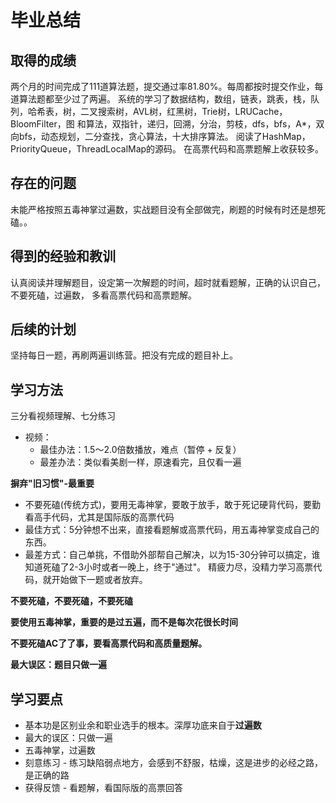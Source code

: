 # 毕业总结
## 取得的成绩
两个月的时间完成了111道算法题，提交通过率81.80%。每周都按时提交作业，每道算法题都至少过了两遍。
系统的学习了数据结构，数组，链表，跳表，栈，队列，哈希表，树，二叉搜索树，AVL树，红黑树，Trie树，LRUCache，BloomFilter，图
和算法，双指针，递归，回溯，分治，剪枝，dfs，bfs，A*，双向bfs，动态规划，二分查找，贪心算法，十大排序算法。
阅读了HashMap，PriorityQueue，ThreadLocalMap的源码。
在高票代码和高票题解上收获较多。
## 存在的问题
未能严格按照五毒神掌过遍数，实战题目没有全部做完，刷题的时候有时还是想死磕。。
## 得到的经验和教训
认真阅读并理解题目，设定第一次解题的时间，超时就看题解，正确的认识自己，不要死磕，过遍数，
多看高票代码和高票题解。
## 后续的计划
坚持每日一题，再刷两遍训练营。把没有完成的题目补上。


## 学习方法
三分看视频理解、七分练习
- 视频：
  - 最佳办法：1.5～2.0倍数播放，难点（暂停 + 反复）
  - 最差办法：类似看美剧一样，原速看完，且仅看一遍
  
**摒弃"旧习惯"-最重要**
- 不要死磕(传统方式)，要用无毒神掌，要敢于放手，敢于死记硬背代码，要勤看高手代码，尤其是国际版的高票代码
- 最佳方式：5分钟想不出来，直接看题解或高票代码，用五毒神掌变成自己的东西。
- 最差方式：自己单挑，不借助外部帮自己解决，以为15-30分钟可以搞定，谁知道死磕了2-3小时或者一晚上，终于"通过"。
精疲力尽，没精力学习高票代码，就开始做下一题或者放弃。

**不要死磕，不要死磕，不要死磕**

**要使用五毒神掌，重要的是过五遍，而不是每次花很长时间**

**不要死磕AC了了事，要看高票代码和高质量题解。**

**最大误区：题目只做一遍**

## 学习要点
- 基本功是区别业余和职业选手的根本。深厚功底来自于**过遍数**
- 最大的误区：只做一遍
- 五毒神掌，过遍数
- 刻意练习 - 练习缺陷弱点地方，会感到不舒服，枯燥，这是进步的必经之路，是正确的路
- 获得反馈 - 看题解，看国际版的高票回答